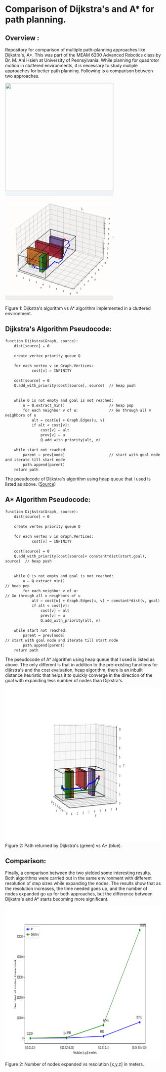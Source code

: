 
# Comparison of Dijkstra's and A* for path planning.
## Overview :
Repository for comparison of multiple path-planning approaches like Dijkstra's, A*. This was part of the MEAM 6200 Advanced Robotics class by Dr. M. Ani Hsieh at University of Pennsylvania. While planning for quadrotor motion in cluttered environments, it is necessary to study muliple approaches for better path planning. Following is a comparison between two approaches.

<img src=docs/dijkstras.gif height="350" width="350" /> <img src=docs/astar.gif height="350" width="350" /> 

Figure 1: Dijkstra's algorithm vs A* algorithm implemented in a cluttered environment.

<p></p>

## Dijkstra's Algorithm Pseudocode:

``` 
function Dijkstra(Graph, source):                                                  
    dist[source] ← 0               
                                                                                
    create vertex priority queue Q                                                       
                                                                                     
    for each vertex v in Graph.Vertices:                                                                                                                                               
            cost[v] ← INFINITY       

    cost[source] = 0
    Q.add_with_priority(cost[source], source)  // heap push                                        
                                                                                              
                                                                                              
    while Q is not empty and goal is not reached:                                                
        u ← Q.extract_min()                    // heap pop                            
        for each neighbor v of u:              // Go through all v neighbors of u                                               
            alt ← cost[u] + Graph.Edges(u, v)                                               
            if alt < cost[v]:                                                                                                  
                cost[v] ← alt                                                                                                  
                prev[v] ← u                                                                                                  
                Q.add_with_priority(alt, v)                                               

    while start not reached:
        parent ← prev[node]                    // start with goal node and iterate till start node   
        path.append(parent)                                                                             
    return path
```                                  

The pseudocode of Dijkstra's algorithm using heap queue that I used is listed as above. ([Source](https://en.wikipedia.org/wiki/Dijkstra's_algorithm)) &emsp;

## A* Algorithm Pseudocode:
``` 
function Dijkstra(Graph, source):                                                  
    dist[source] ← 0               
                                                                                
    create vertex priority queue Q                                                       
                                                                                     
    for each vertex v in Graph.Vertices:                                                                                                                                               
            cost[v] ← INFINITY       

    cost[source] = 0
    Q.add_with_priority(cost[source]+ constant*dist(start,goal), source)  // heap push                                        
                                                                                              
                                                                                              
    while Q is not empty and goal is not reached:                                                
        u ← Q.extract_min()                                              // heap pop                            
        for each neighbor v of u:                                        // Go through all v neighbors of u                                               
            alt ← cost[u] + Graph.Edges(u, v) + constant*dist(v, goal)                                               
            if alt < cost[v]:                                                                                                  
                cost[v] ← alt                                                                                                  
                prev[v] ← u                                                                                                  
                Q.add_with_priority(alt, v)                                               

    while start not reached:
        parent ← prev[node]                                              // start with goal node and iterate till start node   
        path.append(parent)                                                                             
    return path
```                

The pseudocode of A* algorithm using heap queue that I used is listed as above. The only different is that in addition to the pre-existing functions for dijkstra's and the cost evaluation, heap algorithm, there is an inbuilt distance heuristic that helps it to quickly converge in the direction of the goal with expanding less number of nodes than Dijkstra's.


<img src=docs/astar_dijkstra.png height="500" width="960" /> 
Figure 2: Path returned by Dijkstra's (green) vs A* (blue).


## Comparison:
Finally, a comparison between the two yielded some interesting results. Both algorithms were carried out in the same environment with different resolution of step sizes while expanding the nodes. The results show that as the resolution increases, the time needed goes up, and the number of nodes expanded go up for both approaches, but the difference between Dijkstra's and A* starts becoming more significant. 

<img src=docs/statistics.png height="500" width="960" /> 
Figure 2: Number of nodes expanded vs resolution [x,y,z] in meters.
